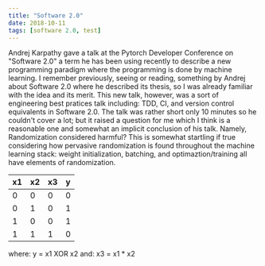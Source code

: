 ```yaml
---
title: "Software 2.0"
date: 2018-10-11
tags: [software 2.0, test]
---
```


Andrej Karpathy gave a talk at the Pytorch Developer Conference on "Software 2.0" a term he has been using recently to describe a new programming paradigm where the programming is done by machine learning.  I remember previously, seeing or reading, something by Andrej about Software 2.0 where he described its thesis, so I was already familiar with the idea and its merit.  This new talk, however, was a sort of engineering best pratices talk including: TDD, CI, and version control equivalents in Software 2.0.  The talk was rather short only 10 minutes so he couldn't cover a lot; but it raised a question for me which I think is a reasonable one and somewhat an implicit conclusion of his talk. Namely, Randomization considered harmful?  This is somewhat startling if true considering how pervasive randomization is found throughout the machine learning stack: weight initialization, batching, and optimaztion/training all have elements of randomization. 



|  x1 |  x2 |  x3 |  y  |
| --- | --- | --- | --- |
|  0  |  0  |  0  |  0  |
|  0  |  1  |  0  |  1  |
|  1  |  0  |  0  |  1  |
|  1  |  1  |  1  |  0  |
where: y = x1 XOR x2
  and: x3 = x1 * x2 
